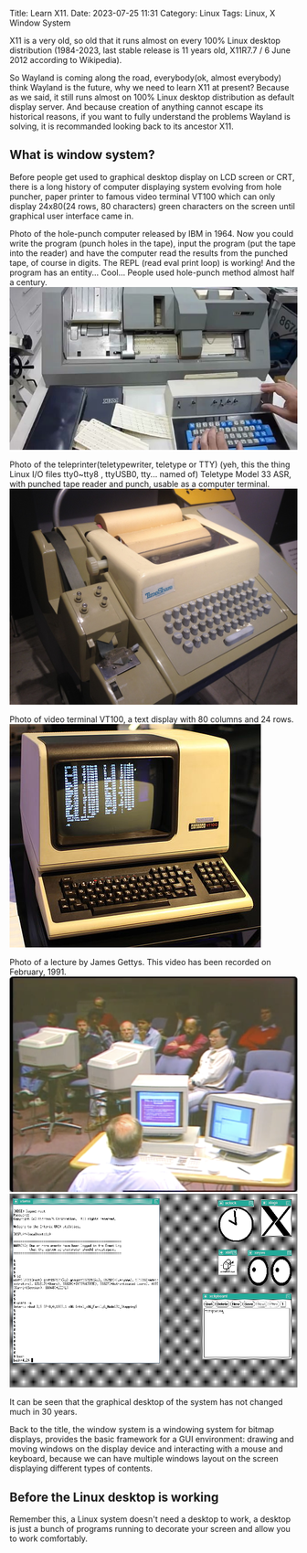 Title: Learn X11.
Date: 2023-07-25 11:31
Category: Linux
Tags: Linux, X Window System

X11 is a very old, so old that it runs almost on every 100% Linux desktop distribution (1984-2023, last stable release is 11 years old, X11R7.7 / 6 June 2012 according to Wikipedia).

So Wayland is coming along the road, everybody(ok, almost everybody) think Wayland is the future, why we need to learn X11 at present? Because as we said, it still runs almost on 100% Linux desktop distribution as default display server. And because creation of anything cannot escape its historical reasons, if you want to fully understand the problems Wayland is solving, it is recommanded looking back to its ancestor X11.

## What is window system?

Before people get used to graphical desktop display on LCD screen or CRT, there is a long history of computer displaying system evolving from hole puncher, paper printer to famous video terminal VT100 which can only display 24x80(24 rows, 80 characters) green characters on the screen until graphical user interface came in.

Photo of the hole-punch computer released by IBM in 1964. Now you could write the program (punch holes in the tape), input the program (put the tape into the reader) and have the computer read the results from the punched tape, of course in digits. The REPL (read eval print loop) is working! And the program has an entity... Cool... People used hole-punch method almost half a century.
![Hole Puncher computer published by IBM in 1964](./images/hole-puncher.jpeg)

Photo of the teleprinter(teletypewriter, teletype or TTY) (yeh, this the thing Linux I/O files tty0~tty8 , ttyUSB0, tty... named of) Teletype Model 33 ASR, with punched tape reader and punch, usable as a computer terminal.
![Teletype Model 33 ASR](./images/ASR-33_at_CHM.agr.jpg)

Photo of video terminal VT100, a text display with 80 columns and 24 rows.
![VT100](./images/440px-DEC_VT100_terminal.jpeg)

Photo of  a lecture by James Gettys. This video has been recorded on February, 1991. 
![X11 history](./images/x11-on-crt.png)
![X11 screenshot](./images/interix_twm.png)

It can be seen that the graphical desktop of the system has not changed much in 30 years.

Back to the title, the window system is a windowing system for bitmap displays, provides the basic framework for a GUI environment: drawing and moving windows on the display device and interacting with a mouse and keyboard, because we can have multiple windows layout on the screen displaying different types of contents. 

## Before the Linux desktop is working

Remember this, a Linux system doesn't need a desktop to work, a desktop is just a bunch of programs running to decorate your screen and allow you to work comfortably.



